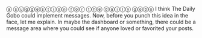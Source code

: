 ⓐ ⓢⓤⓖⓖⓔⓢⓣⓘⓞⓝ ⓕⓞⓡ ⓣⓗⓔ ⓓⓐⓘⓛⓨ ⓖⓞⓑⓞ
I think The Daily Gobo could implement messages.  Now, before you punch this idea in the face, let me explain.
In maybe the dashboard or something, there could be a message area where you could see if anyone loved or favorited your posts.
